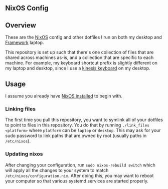 NixOS Config
------------

## Overview

These are the [NixOS](https://nixos.org/) config and other dotfiles I run
on both my desktop and [Framework](https://frame.work/) laptop.

This repository is set up such that there's one collection of files
that are shared across machines as-is, and a collection that are
specific to each machine. For example, my keyboard shortcut prefix is
slightly different on my laptop and desktop, since I use a [kinesis
keyboard](https://kinesis-ergo.com/shop/advantage2/) on my desktop.

## Usage

I assume you already have [NixOS
installed](https://nixos.org/download.html#nix-install-linux) to begin
with.

### Linking files

The first time you pull this repository, you want to symlink all of
your dotfiles to point to files in this repository. You do that by
running `./link_files <platform>` where `platform` can be `laptop` or
`desktop`. This may ask for your sudo password to link paths that are
owned by root (usually paths in `/etc/nixos`).


### Updating nixos

After changing your configuration, run `sudo nixos-rebuild switch`
which will apply all the changes to your system to match
`/etc/nixos/configuration.nix`. After doing this, you may want to
reboot your computer so that various systemd services are started
properly.
